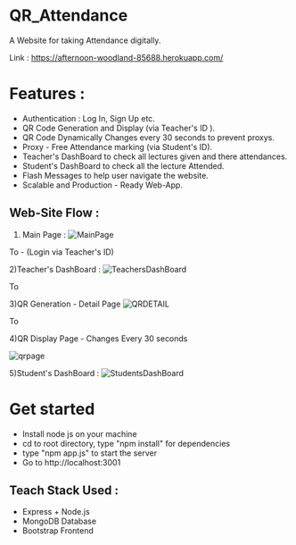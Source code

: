 # QR_Attendance

A Website for taking Attendance digitally.

Link : https://afternoon-woodland-85688.herokuapp.com/

# Features :
- Authentication : Log In, Sign Up etc.
- QR Code Generation and Display (via Teacher's ID ).
- QR Code Dynamically Changes every 30 seconds to prevent proxys.
- Proxy - Free Attendance marking (via Student's ID).
- Teacher's DashBoard to check all lectures given and there attendances.
- Student's DashBoard to check all the lecture Attended.
- Flash Messages to help user navigate the website.
- Scalable and Production - Ready Web-App.
  
## Web-Site Flow : 
 
 1) Main Page :
 ![MainPage](https://i.postimg.cc/DyT3dLB7/Screen-Shot-2020-04-09-at-12-30-30-AM.png)
 
 To - (Login via Teacher's ID)
 
 2)Teacher's DashBoard :
 ![TeachersDashBoard](https://i.postimg.cc/XvVv2tL7/Screen-Shot-2020-04-09-at-12-18-05-AM.png)
 
 To
 
 3)QR Generation - Detail Page
 ![QRDETAIL](https://i.postimg.cc/GhW8jM6H/Screen-Shot-2020-04-09-at-12-30-16-AM.png)
 
 To
 
 4)QR Display Page - Changes Every 30 seconds
 
 ![qrpage](https://i.postimg.cc/DyT3dLB7/Screen-Shot-2020-04-09-at-12-30-30-AM.png)
 
 5)Student's DashBoard :
 ![StudentsDashBoard](https://i.postimg.cc/3xQNGkDG/Screen-Shot-2020-04-09-at-12-18-29-AM.png)
 
 
# Get started
- Install node js on your machine
- cd to root directory, type "npm install" for dependencies
- type "npm app.js" to start the server
- Go to http://localhost:3001
 
 ## Teach Stack Used :
 - Express + Node.js
 - MongoDB Database
 - Bootstrap Frontend
 
  

